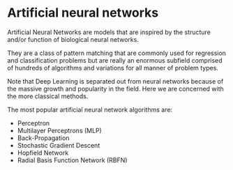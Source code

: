 # Artificial neural networks

Artificial Neural Networks are models that are inspired by the structure and/or function of biological neural networks.

They are a class of pattern matching that are commonly used for regression and classification problems but are really an enormous subfield comprised of hundreds of algorithms and variations for all manner of problem types.

Note that Deep Learning is separated out from neural networks because of the massive growth and popularity in the field. Here we are concerned with the more classical methods.

The most popular artificial neural network algorithms are:

* Perceptron
* Multilayer Perceptrons \(MLP\)
* Back-Propagation
* Stochastic Gradient Descent
* Hopfield Network
* Radial Basis Function Network \(RBFN\)

